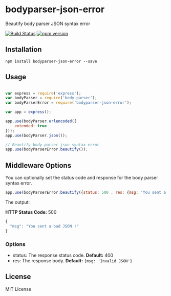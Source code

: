 # bodyparser-json-error
Beautify body parser JSON syntax error

[![Build Status](https://travis-ci.org/Igor-Lopes/bodyparser-json-error.svg?branch=master)](https://travis-ci.org/Igor-Lopes/bodyparser-json-error) [![npm version](https://badge.fury.io/js/bodyparser-json-error.svg)](https://badge.fury.io/js/bodyparser-json-error)

## Installation

```
npm install bodyparser-json-error --save
```

## Usage

```javascript

var express = require('express');
var bodyParser = require('body-parser');
var bodyParserError = require('bodyparser-json-error');

var app = express();

app.use(bodyParser.urlencoded({
    extended: true
}));
app.use(bodyParser.json());

// Beautify body parser json syntax error
app.use(bodyParserError.beautify());

```

## Middleware Options
You can optionally set the status code and response for the body parser syntax error.

```javascript
app.use(bodyParserError.beautify({status: 500 , res: {msg: 'You sent a bad JSON !'}}));
```

The output:

**HTTP Status Code:** 500 

```javascript
{
  "msg": "You sent a bad JSON !"
}
```

### Options
* status: The response status code. **Default:** 400
* res: The response body. **Default:** ``{msg: 'Invalid JSON'}``

## License
MIT License
